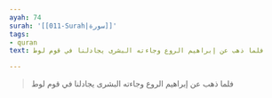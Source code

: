 ```yaml
---
ayah: 74
surah: '[[011-Surah|سورة]]'
tags:
- quran
text: فلما ذهب عن إبراهيم الروع وجاءته البشرى يجادلنا في قوم لوط

---
```

> فلما ذهب عن إبراهيم الروع وجاءته البشرى يجادلنا في قوم لوط
